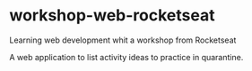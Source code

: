 # workshop-web-rocketseat
Learning web development whit a workshop from Rocketseat

A web application to list activity ideas to practice in quarantine.
